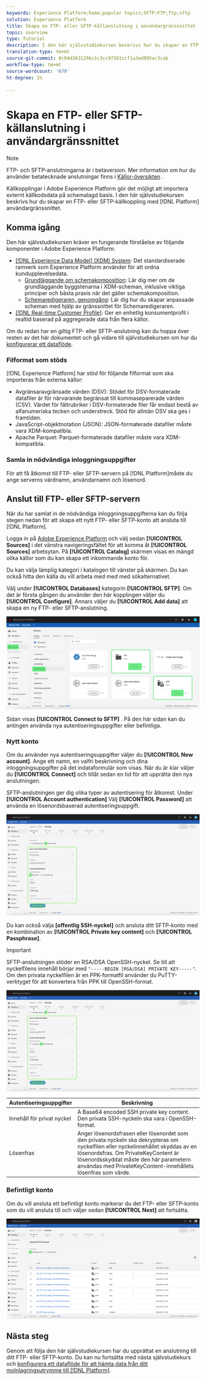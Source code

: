 ```yaml
---
keywords: Experience Platform;home;popular topics;SFTP;FTP;ftp;sftp
solution: Experience Platform
title: Skapa en FTP- eller SFTP-källanslutning i användargränssnittet
topic: overview
type: Tutorial
description: I den här självstudiekursen beskrivs hur du skapar en FTP- eller SFTP-källkoppling med hjälp av användargränssnittet för plattformen.
translation-type: tm+mt
source-git-commit: 8c94d3631296c1c3cc97501ccf1a3ed995ec3cab
workflow-type: tm+mt
source-wordcount: '679'
ht-degree: 1%

---
```



# Skapa en FTP- eller SFTP-källanslutning i användargränssnittet

>[!NOTE]
>
>FTP- och SFTP-anslutningarna är i betaversion. Mer information om hur du använder betatecknade anslutningar finns i [Källor-översikten](../../../../home.md#terms-and-conditions) .

Källkopplingar i Adobe Experience Platform gör det möjligt att importera externt källkodsdata på schemalagd basis. I den här självstudiekursen beskrivs hur du skapar en FTP- eller SFTP-källkoppling med [!DNL Platform] användargränssnittet.

## Komma igång

Den här självstudiekursen kräver en fungerande förståelse av följande komponenter i Adobe Experience Platform:

* [[!DNL Experience Data Model] (XDM) System](../../../../../xdm/home.md): Det standardiserade ramverk som Experience Platform använder för att ordna kundupplevelsedata.
   * [Grundläggande om schemakomposition](../../../../../xdm/schema/composition.md): Lär dig mer om de grundläggande byggstenarna i XDM-scheman, inklusive viktiga principer och bästa praxis när det gäller schemakomposition.
   * [Schemaredigeraren, genomgång](../../../../../xdm/tutorials/create-schema-ui.md): Lär dig hur du skapar anpassade scheman med hjälp av gränssnittet för Schemaredigeraren.
* [[!DNL Real-time Customer Profile]](../../../../../profile/home.md): Ger en enhetlig konsumentprofil i realtid baserad på aggregerade data från flera källor.

Om du redan har en giltig FTP- eller SFTP-anslutning kan du hoppa över resten av det här dokumentet och gå vidare till självstudiekursen om hur du [konfigurerar ett dataflöde](../../dataflow/batch/cloud-storage.md).

### Filformat som stöds

[!DNL Experience Platform] har stöd för följande filformat som ska importeras från externa källor:

* Avgränsaravgränsade värden (DSV): Stödet för DSV-formaterade datafiler är för närvarande begränsat till kommaseparerade värden (CSV). Värdet för fältrubriker i DSV-formaterade filer får endast bestå av alfanumeriska tecken och understreck. Stöd för allmän DSV ska ges i framtiden.
* JavaScript-objektnotation (JSON): JSON-formaterade datafiler måste vara XDM-kompatibla.
* Apache Parquet: Parquet-formaterade datafiler måste vara XDM-kompatibla.

### Samla in nödvändiga inloggningsuppgifter

För att få åtkomst till FTP- eller SFTP-servern på [!DNL Platform]måste du ange serverns värdnamn, användarnamn och lösenord.

## Anslut till FTP- eller SFTP-servern

När du har samlat in de nödvändiga inloggningsuppgifterna kan du följa stegen nedan för att skapa ett nytt FTP- eller SFTP-konto att ansluta till [!DNL Platform].

Logga in på [Adobe Experience Platform](https://platform.adobe.com) och välj sedan **[!UICONTROL Sources]** i det vänstra navigeringsfältet för att komma åt **[!UICONTROL Sources]** arbetsytan. På **[!UICONTROL Catalog]** skärmen visas en mängd olika källor som du kan skapa ett inkommande konto för.

Du kan välja lämplig kategori i katalogen till vänster på skärmen. Du kan också hitta den källa du vill arbeta med med med sökalternativet.

Välj under **[!UICONTROL Databases]** kategorin **[!UICONTROL SFTP]**. Om det är första gången du använder den här kopplingen väljer du **[!UICONTROL Configure]**. Annars väljer du **[!UICONTROL Add data]** att skapa en ny FTP- eller SFTP-anslutning.

![katalog](../../../../images/tutorials/create/sftp/catalog.png)

Sidan visas **[!UICONTROL Connect to SFTP]** . På den här sidan kan du antingen använda nya autentiseringsuppgifter eller befintliga.

### Nytt konto

Om du använder nya autentiseringsuppgifter väljer du **[!UICONTROL New account]**. Ange ett namn, en valfri beskrivning och dina inloggningsuppgifter på det indataformulär som visas. När du är klar väljer du **[!UICONTROL Connect]** och tillåt sedan en tid för att upprätta den nya anslutningen.

SFTP-anslutningen ger dig olika typer av autentisering för åtkomst. Under **[!UICONTROL Account authentication]** Välj **[!UICONTROL Password]** att använda en lösenordsbaserad autentiseringsuppgift.

![connect-password](../../../../images/tutorials/create/sftp/password.png)

Du kan också välja **[offentlig SSH-nyckel]** och ansluta ditt SFTP-konto med en kombination av **[!UICONTROL Private key content]** och **[!UICONTROL Passphrase]**.

>[!IMPORTANT]
>
>SFTP-anslutningen stöder en RSA/DSA OpenSSH-nyckel. Se till att nyckelfilens innehåll börjar med `"-----BEGIN [RSA/DSA] PRIVATE KEY-----"`. Om den privata nyckelfilen är en PPK-formatfil använder du PuTTY-verktyget för att konvertera från PPK till OpenSSH-format.

![connect-ssh](../../../../images/tutorials/create/sftp/ssh.png)

| Autentiseringsuppgifter | Beskrivning |
| ---------- | ----------- |
| Innehåll för privat nyckel | A Base64 encoded SSH private key content. Den privata SSH-nyckeln ska vara i OpenSSH-format. |
| Lösenfras | Anger lösenordsfrasen eller lösenordet som den privata nyckeln ska dekrypteras om nyckelfilen eller nyckelinnehållet skyddas av en lösenordsfras. Om PrivateKeyContent är lösenordsskyddat måste den här parametern användas med PrivateKeyContent-innehållets lösenfras som värde. |

### Befintligt konto

Om du vill ansluta ett befintligt konto markerar du det FTP- eller SFTP-konto som du vill ansluta till och väljer sedan **[!UICONTROL Next]** att fortsätta.

![befintlig](../../../../images/tutorials/create/sftp/existing.png)

## Nästa steg

Genom att följa den här självstudiekursen har du upprättat en anslutning till ditt FTP- eller SFTP-konto. Du kan nu fortsätta med nästa självstudiekurs och [konfigurera ett dataflöde för att hämta data från ditt molnlagringsutrymme till [!DNL Platform]](../../dataflow/batch/cloud-storage.md).